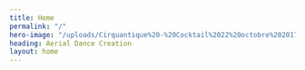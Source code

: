 ```yaml
---
title: Home
permalink: "/"
hero-image: "/uploads/Cirquantique%20-%20Cocktail%2022%20octobre%202017-5690-5a37b5.jpg"
heading: Aerial Dance Creation
layout: home
---
```


